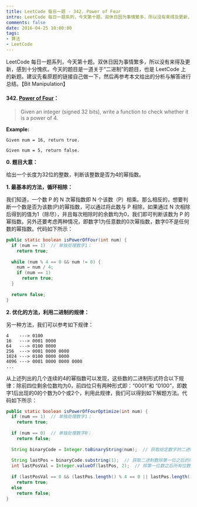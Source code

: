 ```yaml
---
title: LeetCode 每日一题 - 342. Power of Four
intro: LeetCode 每日一题系列，今天第十题。双休日因为事情繁多，所以没有来得及更新，感到十分愧疚。今天的题目是一道关于“二进制”的题目，也是 LeetCode 上的新题。建议先看原题的链接自己做一下，然后再参考本文给出的分析与解答进行总结。【Bit Manipulation】
comments: false
date: 2016-04-25 10:00:00
tags:
- 算法
- LeetCode
---
```


LeetCode 每日一题系列，今天第十题。双休日因为事情繁多，所以没有来得及更新，感到十分愧疚。今天的题目是一道关于“二进制”的题目，也是 LeetCode 上的新题。建议先看原题的链接自己做一下，然后再参考本文给出的分析与解答进行总结。【Bit Manipulation】

#### 342. [Power of Four](https://leetcode.com/problems/power-of-four/)：


> Given an integer (signed 32 bits), write a function to check whether it is a power of 4.

**Example:**

```text
Given num = 16, return true. 

Given num = 5, return false.
```

**0. 题目大意：**

给出一个长度为32位的整数，判断该整数是否为4的幂指数。

**1. 最基本的方法，循环相除：**

我们知道，一个数 P 的 N 次幂指数即 N 个该数（P）相乘。那么相反的，想要判断一个数是否为该数(P)的幂指数，可以通过将此数与 P 相除，如果通过 N 次相除后得到的值为1（除尽），并且每次相除时的余数均为0，我们即可判断该数为 P 的幂指数。另外还要考虑两种情况，即数字1为任意数的0次幂指数，数字0不是任何数的幂指数。代码如下所示：

```java
public static boolean isPowerOfFour(int num) {
  if (num == 1)  // 单独处理数字1；
    return true;
    
  while (num % 4 == 0 && num != 0) {
    num = num / 4;
    if (num == 1)
      return true;
  }
    
  return false;
}
```


**2. 优化的方法，利用二进制的规律：**

另一种方法，我们可以参考如下规律：

```text
4    ---> ‭0100‬
16   ---> ‭0001 0000‬
64   ---> ‭0100 0000‬
256  ---> ‭0001 0000 0000‬
1024 ---> ‭0100 0000 0000
4096 ---> ‬‭0001 0000 0000 0000‬
...
```

从上述列出的几个连续的4的幂指数可以发现，这些数的二进制形式符合以下规律：除前四位剩余位数均为0，前四位只有两种形式即：“0001”和 “0100”，即数字1后出现的0的个数为0个或2个，利用此规律，我们可以得到如下解题方法。代码如下所示：

```java
public static boolean isPowerOfFourOptimize(int num) {
  if (num == 1)  // 单独处理数字1；
    return true;
    
  if (num == 0)  // 单独处理数字0；
    return false;
    
  String binaryCode = Integer.toBinaryString(num);  // 获取给定数字的二进制形式（没有前置0补全，即以1开头）；
    
  String lastPos = binaryCode.substring(1);  // 获取二进制数除第一位之后的所有位数字；
  int lastPosVal = Integer.valueOf(lastPos, 2);  // 除第一位数之后所有位数组成的二进制数字的值；
    
  if (lastPosVal == 0 && (lastPos.length() % 4 == 0 || lastPos.length() % 4 == 2))  // 满足条件则返回 true；
    return true;
  else
    return false;
}
```